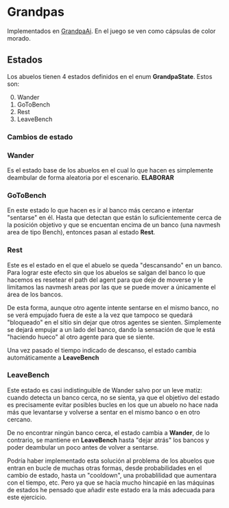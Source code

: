 # Grandpas

Implementados en [GrandpaAi](/Assets/Scripts/AI/GrandpaAI.cs). En el juego se ven como cápsulas de color morado.

## Estados

Los abuelos tienen 4 estados definidos en el enum **GrandpaState**. Estos son:

0. Wander
1. GoToBench
2. Rest
3. LeaveBench

### Cambios de estado

### Wander

Es el estado base de los abuelos en el cual lo que hacen es simplemente deambular de forma aleatoria por el escenario.
**ELABORAR**

### GoToBench

En este estado lo que hacen es ir al banco más cercano e intentar "sentarse" en él. Hasta que detectan que están lo suficientemente cerca de la posición objetivo y que se encuentan encima de un banco (una navmesh area de tipo Bench), entonces pasan al estado **Rest**.

### Rest

Este es el estado en el que el abuelo se queda "descansando" en un banco. Para lograr este efecto sin que los abuelos se salgan del banco lo que hacemos es resetear el path del agent para que deje de moverse y le limitamos las navmesh areas por las que se puede mover a únicamente el área de los bancos.

De esta forma, aunque otro agente intente sentarse en el mismo banco, no se verá empujado fuera de este a la vez que tampoco se quedará "bloqueado" en el sitio sin dejar que otros agentes se sienten. Simplemente se dejará empujar a un lado del banco, dando la sensación de que le está "haciendo hueco" al otro agente para que se siente.

Una vez pasado el tiempo indicado de descanso, el estado cambia automáticamente a **LeaveBench**

### LeaveBench

Este estado es casi indistinguible de Wander salvo por un leve matiz: cuando detecta un banco cerca, no se sienta, ya que el objetivo del estado es precisamente evitar posibles bucles en los que un abuelo no hace nada más que levantarse y volverse a sentar en el mismo banco o en otro cercano.

De no encontrar ningún banco cerca, el estado cambia a **Wander**, de lo contrario, se mantiene en **LeaveBench** hasta "dejar atrás" los bancos y poder deambular un poco antes de volver a sentarse.

Podría haber implementado esta solución al problema de los abuelos que entran en bucle de muchas otras formas, desde probabilidades en el cambio de estado, hasta un "cooldown", una probablilidad que aumentara con el tiempo, etc. Pero ya que se hacía mucho hincapié en las máquinas de estados he pensado que añadir este estado era la más adecuada para este ejercicio.
